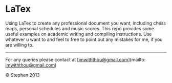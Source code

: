 LaTex
=====

Using LaTex to create any professional document you want, including chess maps, personal schedules and music scores. This repo provides some useful examples on academic writing and compiling instructions. Use whatever u want to and feel to free to point out any mistakes for me, if you are willing to.

---

For any queries please contact at [imwiththou@gmail.com](mailto: imwiththou@gmail.com)

&copy; Stephen 2013
